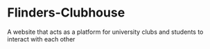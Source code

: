 # Flinders-Clubhouse
A website that acts as a platform for university clubs and students to interact with each other
